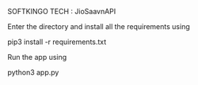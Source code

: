 SOFTKINGO TECH : JioSaavnAPI

Enter the directory and install all the requirements using

pip3 install -r requirements.txt

Run the app using

python3 app.py